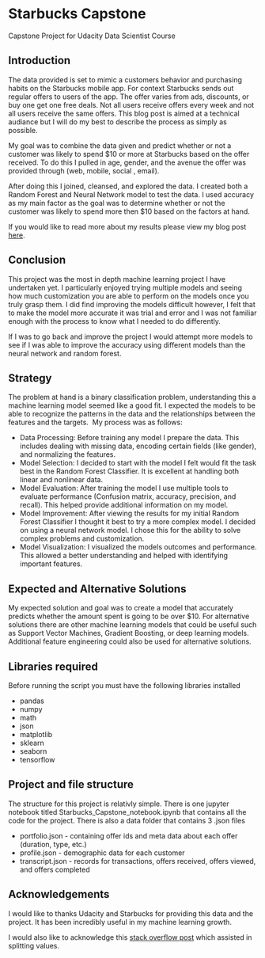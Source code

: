 # Starbucks Capstone
Capstone Project for Udacity Data Scientist Course

## Introduction
The data provided is set to mimic a customers behavior and purchasing habits on the Starbucks mobile app. For context Starbucks sends out regular offers to users of the app. The offer varies from ads, discounts, or buy one get one free deals. Not all users receive offers every week and not all users receive the same offers. This blog post is aimed at a technical audiance but I will do my best to describe the process as simply as possible.

My goal was to combine the data given and predict whether or not a customer was likely to spend $10 or more at Starbucks based on the offer received. To do this I pulled in age, gender, and the avenue the offer was provided through (web, mobile, social , email).

After doing this I joined, cleansed, and explored the data. I created both a Random Forest and Neural Network model to test the data. I used accuracy as my main factor as the goal was to determine whether or not the customer was likely to spend more then $10 based on the factors at hand.

If you would like to read more about my results please view my blog post [here](https://medium.com/p/a55b248a06f3/edit).

## Conclusion
This project was the most in depth machine learning project I have undertaken yet. I particularly enjoyed trying multiple models and seeing how much customization you are able to perform on the models once you truly grasp them. I did find improving the models difficult however, I felt that to make the model more accurate it was trial and error and I was not familiar enough with the process to know what I needed to do differently.

If I was to go back and improve the project I would attempt more models to see if I was able to improve the accuracy using different models than the neural network and random forest.

## Strategy
The problem at hand is a binary classification problem, understanding this a machine learning model seemed like a good fit. I expected the models to be able to recognize the patterns in the data and the relationships between the features and the targets. 
My process was as follows:
- Data Processing: Before training any model I prepare the data. This includes dealing with missing data, encoding certain fields (like gender), and normalizing the features.
- Model Selection: I decided to start with the model I felt would fit the task best in the Random Forest Classifier. It is excellent at handling both linear and nonlinear data.
- Model Evaluation: After training the model I use multiple tools to evaluate performance (Confusion matrix, accuracy, precision, and recall). This helped provide additional information on my model.
- Model Improvement: After viewing the results for my initial Random Forest Classifier I thought it best to try a more complex model. I decided on using a neural network model. I chose this for the ability to solve complex problems and customization.
- Model Visualization: I visualized the models outcomes and performance. This allowed a better understanding and helped with identifying important features.

## Expected and Alternative Solutions
My expected solution and goal was to create a model that accurately predicts whether the amount spent is going to be over $10. For alternative solutions there are other machine learning models that could be useful such as Support Vector Machines, Gradient Boosting, or deep learning models. Additional feature engineering could also be used for alternative solutions.

## Libraries required
Before running the script you must have the following libraries installed
- pandas
- numpy
- math
- json
- matplotlib
- sklearn
- seaborn
- tensorflow

## Project and file structure
The structure for this project is relativly simple. There is one jupyter notebook titled Starbucks_Capstone_notebook.ipynb that contains all the code for the project.
There is also a data folder that contains 3 .json files
- portfolio.json - containing offer ids and meta data about each offer (duration, type, etc.)
- profile.json - demographic data for each customer
- transcript.json - records for transactions, offers received, offers viewed, and offers completed

## Acknowledgements 
I would like to thanks Udacity and Starbucks for providing this data and the project. It has been incredibly useful in my machine learning growth.

I would also like to acknowledge this [stack overflow post](https://stackoverflow.com/questions/60106364/syntaxerror-invalid-syntax-when-using-lambda-function-in-pandas-apply) which assisted in splitting values.

